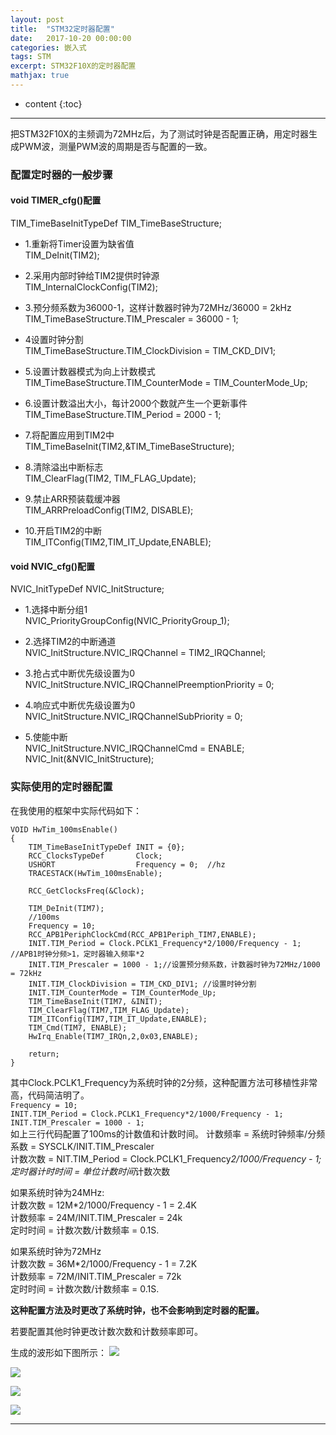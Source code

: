 ```yaml
---
layout: post
title:  "STM32定时器配置"
date:   2017-10-20 00:00:00
categories: 嵌入式
tags: STM
excerpt: STM32F10X的定时器配置
mathjax: true
---
```

* content
{:toc}
---

把STM32F10X的主频调为72MHz后，为了测试时钟是否配置正确，用定时器生成PWM波，测量PWM波的周期是否与配置的一致。

### 配置定时器的一般步骤



#### void TIMER_cfg()配置
  TIM_TimeBaseInitTypeDef TIM_TimeBaseStructure;

- 1.重新将Timer设置为缺省值  <br/>
  TIM_DeInit(TIM2);

- 2.采用内部时钟给TIM2提供时钟源  <br/>
  TIM_InternalClockConfig(TIM2);

- 3.预分频系数为36000-1，这样计数器时钟为72MHz/36000 = 2kHz  <br/>
  TIM_TimeBaseStructure.TIM_Prescaler = 36000 - 1;

- 4设置时钟分割  <br/>
  TIM_TimeBaseStructure.TIM_ClockDivision = TIM_CKD_DIV1;

- 5.设置计数器模式为向上计数模式  <br/>
  TIM_TimeBaseStructure.TIM_CounterMode = TIM_CounterMode_Up;

- 6.设置计数溢出大小，每计2000个数就产生一个更新事件  <br/>
  TIM_TimeBaseStructure.TIM_Period = 2000 - 1;

- 7.将配置应用到TIM2中  <br/>
  TIM_TimeBaseInit(TIM2,&TIM_TimeBaseStructure);

- 8.清除溢出中断标志  <br/>
  TIM_ClearFlag(TIM2, TIM_FLAG_Update);

- 9.禁止ARR预装载缓冲器  <br/>
  TIM_ARRPreloadConfig(TIM2, DISABLE);

- 10.开启TIM2的中断  <br/>
  TIM_ITConfig(TIM2,TIM_IT_Update,ENABLE);

#### void NVIC_cfg()配置

NVIC_InitTypeDef NVIC_InitStructure;

- 1.选择中断分组1  <br/>
NVIC_PriorityGroupConfig(NVIC_PriorityGroup_1);

- 2.选择TIM2的中断通道  <br/>
  NVIC_InitStructure.NVIC_IRQChannel = TIM2_IRQChannel;      

- 3.抢占式中断优先级设置为0  <br/>
  NVIC_InitStructure.NVIC_IRQChannelPreemptionPriority = 0;

- 4.响应式中断优先级设置为0  <br/>
  NVIC_InitStructure.NVIC_IRQChannelSubPriority = 0;

- 5.使能中断  <br/>
    NVIC_InitStructure.NVIC_IRQChannelCmd = ENABLE;
    NVIC_Init(&NVIC_InitStructure);


### 实际使用的定时器配置

在我使用的框架中实际代码如下：

```
VOID HwTim_100msEnable()
{
    TIM_TimeBaseInitTypeDef INIT = {0};
    RCC_ClocksTypeDef       Clock;
    USHORT                  Frequency = 0;  //hz
    TRACESTACK(HwTim_100msEnable);

    RCC_GetClocksFreq(&Clock);

    TIM_DeInit(TIM7);
    //100ms
    Frequency = 10;
    RCC_APB1PeriphClockCmd(RCC_APB1Periph_TIM7,ENABLE);
    INIT.TIM_Period = Clock.PCLK1_Frequency*2/1000/Frequency - 1;   //APB1时钟分频>1，定时器输入频率*2
    INIT.TIM_Prescaler = 1000 - 1;//设置预分频系数，计数器时钟为72MHz/1000 = 72kHz
    INIT.TIM_ClockDivision = TIM_CKD_DIV1; //设置时钟分割
    INIT.TIM_CounterMode = TIM_CounterMode_Up;        
    TIM_TimeBaseInit(TIM7, &INIT);
    TIM_ClearFlag(TIM7,TIM_FLAG_Update);
    TIM_ITConfig(TIM7,TIM_IT_Update,ENABLE);
    TIM_Cmd(TIM7, ENABLE);
    HwIrq_Enable(TIM7_IRQn,2,0x03,ENABLE);

    return;
}
```
其中Clock.PCLK1_Frequency为系统时钟的2分频，这种配置方法可移植性非常高，代码简洁明了。 <br/>
`Frequency = 10;` <br/>
`INIT.TIM_Period = Clock.PCLK1_Frequency*2/1000/Frequency - 1; ` <br/>
`INIT.TIM_Prescaler = 1000 - 1;` <br/>
如上三行代码配置了100ms的计数值和计数时间。
计数频率 = 系统时钟频率/分频系数 = SYSCLK/INIT.TIM_Prescaler <br/>
计数次数 = NIT.TIM_Period = Clock.PCLK1_Frequency*2/1000/Frequency - 1; <br/>
定时器计时时间 = 单位计数时间*计数次数 <br/>

如果系统时钟为24MHz: <br/>
计数次数 = 12M*2/1000/Frequency - 1 = 2.4K <br/>
计数频率 = 24M/INIT.TIM_Prescaler = 24k <br/>
定时时间 = 计数次数/计数频率 = 0.1S. <br/>

如果系统时钟为72MHz <br/>
计数次数 = 36M*2/1000/Frequency - 1 = 7.2K <br/>
计数频率 = 72M/INIT.TIM_Prescaler = 72k <br/>
定时时间 = 计数次数/计数频率 = 0.1S. <br/>

**这种配置方法及时更改了系统时钟，也不会影响到定时器的配置。**

若要配置其他时钟更改计数次数和计数频率即可。

生成的波形如下图所示：
![](http://owlypioka.bkt.clouddn.com/TIM%E5%9B%BE%E7%89%8720171020143125.jpg)

![](http://owlypioka.bkt.clouddn.com/TIM%E5%9B%BE%E7%89%8720171020143135.jpg)

![](http://owlypioka.bkt.clouddn.com/TIM%E5%9B%BE%E7%89%8720171020143153.jpg)

![](http://owlypioka.bkt.clouddn.com/TIM%E5%9B%BE%E7%89%8720171020143159.jpg)

---
